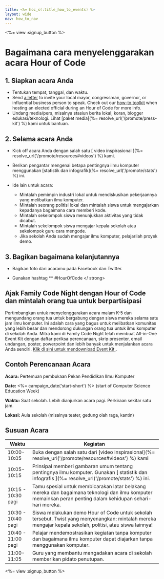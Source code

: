 ```yaml
---
title: <%= hoc_s(:title_how_to_events) %>
layout: wide
nav: how_to_nav
---
```

<%= view :signup_button %>

# Bagaimana cara menyelenggarakan acara Hour of Code

## 1. Siapkan acara Anda

- Tentukan tempat, tanggal, dan waktu.
- Send [a letter](https://hourofcode.com/promote/resources#sample-emails) to invite your local mayor, congressman, governor, or influential business person to speak. Check out our [how-to toolkit](%=localized_file('/files/elected-official.pdf')%) when hosting an elected official during an Hour of Code for more info.
- Undang media/pers, misalnya stasiun berita lokal, koran, blogger edukasi/teknologi. Lihat [paket media](%= resolve_url('/promote/press-kit') %) kami untuk bantuan.

## 2. Selama acara Anda

- Kick off acara Anda dengan salah satu [ video inspirasional ](%= resolve_url('/promote/resources#videos') %) kami.
- Berikan pengantar mengenai betapa pentingnya ilmu komputer menggunakan [statistik dan infografik](%= resolve_url('/promote/stats') %) ini.   
      
    
- Ide lain untuk acara: 
    - Mintalah pemimpin industri lokal untuk mendiskusikan pekerjaannya yang melibatkan ilmu komputer.
    - Mintalah seorang politisi lokal dan mintalah siswa untuk mengajarkan kepadanya bagaimana cara memberi kode.
    - Mintalah sekelompok siswa menunjukkan aktivitas yang tidak dicabut.
    - Mintalah sekelompok siswa mengajar kepala sekolah atau sekelompok guru cara mengode.
    - Jika sekolah Anda sudah mengajar ilmu komputer, pelajarilah proyek demo.

## 3. Bagikan bagaimana kelanjutannya

- Bagikan foto dari acaramu pada Facebook dan Twitter. 
- Gunakan hashtag ** #HourOfCode </ strong></li> </ul> 
    
    ## Ajak Family Code Night dengan Hour of Code dan mintalah orang tua untuk berpartisipasi
    
    Pertimbangkan untuk menyelenggarakan acara malam K-5 dan mengundang orang tua untuk bergabung dengan siswa mereka selama satu jam ilmu komputer. Ini adalah cara yang bagus untuk melibatkan komunitas yang lebih besar dan mendorong dukungan orang tua untuk ilmu komputer di sekolah Anda. Mitra kami di Family Code Night telah membuat All-in-One Event Kit dengan daftar periksa perencanaan, skrip presenter, email undangan, poster, powerpoint dan lebih banyak untuk menjalankan acara Anda sendiri. [ Klik di sini untuk mendownload Event Kit ](http://www.familycodenight.org/DownloadCodeDotOrg.html).
    
    ## Contoh Perencanaan Acara
    
    **Acara:** Pertemuan pembukaan Pekan Pendidikan Ilmu Komputer
    
    **Date:** <%= campaign_date('start-short') %> (start of Computer Science Education Week)
    
    **Waktu:** Saat sekolah. Lebih dianjurkan acara pagi. Perkiraan sekitar satu jam.
    
    **Lokasi:** Aula sekolah (misalnya teater, gedung olah raga, kantin)   
      
    
    
    ## Susuan Acara
    
    | Waktu              | Kegiatan                                                                                                                                                    |
    | ------------------ | ----------------------------------------------------------------------------------------------------------------------------------------------------------- |
    | 10:00-10:05        | Buka dengan salah satu dari [video inspirasional](%= resolve_url('/promote/resources#videos') %) kami                                                       |
    | 10:05-10:15        | Prinsipal memberi gambaran umum tentang pentingnya ilmu komputer. Gunakan [ statistik dan infografis ](%= resolve_url('/promote/stats') %) ini.             |
    | 10:15 - 10:30 pagi | Tamu spesial untuk membicarakan latar belakang mereka dan bagaimana teknologi dan ilmu komputer memainkan peran penting dalam kehidupan sehari-hari mereka. |
    | 10:30 - 10:40 pagi | Siswa melakukan demo Hour of Code untuk sekolah tersebut. Twist yang menyenangkan: mintalah mereka mengajar kepala sekolah, politisi, atau siswa lainnya!   |
    | 10:40 - 11:00 pagi | Pelajar mendemostrasikan kegiatan tanpa komputer dan bagaimana ilmu komputer dapat diajarkan tanpa menggunakan komputer.                                    |
    | 11:00-11:05        | Guru yang membantu mengadakan acara di sekolah memberikan pidato penutupan.                                                                                 |
    
    <%= view :signup_button %>